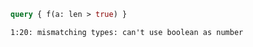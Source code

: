 ```graphql
query { f(a: len > true) }
```

```
1:20: mismatching types: can't use boolean as number
```